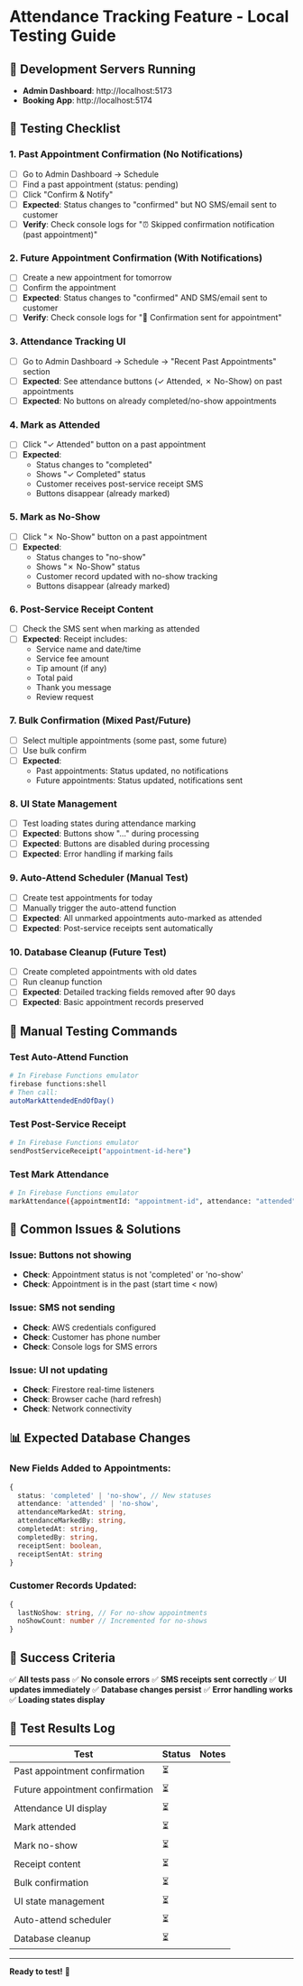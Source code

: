 # Attendance Tracking Feature - Local Testing Guide

## 🚀 Development Servers Running
- **Admin Dashboard**: http://localhost:5173
- **Booking App**: http://localhost:5174

## 🧪 Testing Checklist

### 1. **Past Appointment Confirmation (No Notifications)**
- [ ] Go to Admin Dashboard → Schedule
- [ ] Find a past appointment (status: pending)
- [ ] Click "Confirm & Notify" 
- [ ] **Expected**: Status changes to "confirmed" but NO SMS/email sent to customer
- [ ] **Verify**: Check console logs for "⏰ Skipped confirmation notification (past appointment)"

### 2. **Future Appointment Confirmation (With Notifications)**
- [ ] Create a new appointment for tomorrow
- [ ] Confirm the appointment
- [ ] **Expected**: Status changes to "confirmed" AND SMS/email sent to customer
- [ ] **Verify**: Check console logs for "📱 Confirmation sent for appointment"

### 3. **Attendance Tracking UI**
- [ ] Go to Admin Dashboard → Schedule → "Recent Past Appointments" section
- [ ] **Expected**: See attendance buttons (✓ Attended, ✗ No-Show) on past appointments
- [ ] **Expected**: No buttons on already completed/no-show appointments

### 4. **Mark as Attended**
- [ ] Click "✓ Attended" button on a past appointment
- [ ] **Expected**: 
  - Status changes to "completed"
  - Shows "✓ Completed" status
  - Customer receives post-service receipt SMS
  - Buttons disappear (already marked)

### 5. **Mark as No-Show**
- [ ] Click "✗ No-Show" button on a past appointment
- [ ] **Expected**:
  - Status changes to "no-show" 
  - Shows "✗ No-Show" status
  - Customer record updated with no-show tracking
  - Buttons disappear (already marked)

### 6. **Post-Service Receipt Content**
- [ ] Check the SMS sent when marking as attended
- [ ] **Expected**: Receipt includes:
  - Service name and date/time
  - Service fee amount
  - Tip amount (if any)
  - Total paid
  - Thank you message
  - Review request

### 7. **Bulk Confirmation (Mixed Past/Future)**
- [ ] Select multiple appointments (some past, some future)
- [ ] Use bulk confirm
- [ ] **Expected**: 
  - Past appointments: Status updated, no notifications
  - Future appointments: Status updated, notifications sent

### 8. **UI State Management**
- [ ] Test loading states during attendance marking
- [ ] **Expected**: Buttons show "..." during processing
- [ ] **Expected**: Buttons are disabled during processing
- [ ] **Expected**: Error handling if marking fails

### 9. **Auto-Attend Scheduler (Manual Test)**
- [ ] Create test appointments for today
- [ ] Manually trigger the auto-attend function
- [ ] **Expected**: All unmarked appointments auto-marked as attended
- [ ] **Expected**: Post-service receipts sent automatically

### 10. **Database Cleanup (Future Test)**
- [ ] Create completed appointments with old dates
- [ ] Run cleanup function
- [ ] **Expected**: Detailed tracking fields removed after 90 days
- [ ] **Expected**: Basic appointment records preserved

## 🔧 Manual Testing Commands

### Test Auto-Attend Function
```bash
# In Firebase Functions emulator
firebase functions:shell
# Then call:
autoMarkAttendedEndOfDay()
```

### Test Post-Service Receipt
```bash
# In Firebase Functions emulator
sendPostServiceReceipt("appointment-id-here")
```

### Test Mark Attendance
```bash
# In Firebase Functions emulator
markAttendance({appointmentId: "appointment-id", attendance: "attended"})
```

## 🐛 Common Issues & Solutions

### Issue: Buttons not showing
- **Check**: Appointment status is not 'completed' or 'no-show'
- **Check**: Appointment is in the past (start time < now)

### Issue: SMS not sending
- **Check**: AWS credentials configured
- **Check**: Customer has phone number
- **Check**: Console logs for SMS errors

### Issue: UI not updating
- **Check**: Firestore real-time listeners
- **Check**: Browser cache (hard refresh)
- **Check**: Network connectivity

## 📊 Expected Database Changes

### New Fields Added to Appointments:
```typescript
{
  status: 'completed' | 'no-show', // New statuses
  attendance: 'attended' | 'no-show',
  attendanceMarkedAt: string,
  attendanceMarkedBy: string,
  completedAt: string,
  completedBy: string,
  receiptSent: boolean,
  receiptSentAt: string
}
```

### Customer Records Updated:
```typescript
{
  lastNoShow: string, // For no-show appointments
  noShowCount: number // Incremented for no-shows
}
```

## 🎯 Success Criteria

✅ **All tests pass**
✅ **No console errors**
✅ **SMS receipts sent correctly**
✅ **UI updates immediately**
✅ **Database changes persist**
✅ **Error handling works**
✅ **Loading states display**

## 📝 Test Results Log

| Test | Status | Notes |
|------|--------|-------|
| Past appointment confirmation | ⏳ | |
| Future appointment confirmation | ⏳ | |
| Attendance UI display | ⏳ | |
| Mark attended | ⏳ | |
| Mark no-show | ⏳ | |
| Receipt content | ⏳ | |
| Bulk confirmation | ⏳ | |
| UI state management | ⏳ | |
| Auto-attend scheduler | ⏳ | |
| Database cleanup | ⏳ | |

---

**Ready to test!** 🚀
